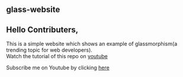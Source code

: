 ## glass-website

## Hello Contributers,

This is a simple website which shows an example of glassmorphism(a trending topic for web developers). <br>
Watch the tutorial of this repo on [youtube](https://www.youtube.com/watch?v=O7WbVj5apxU)

Subscribe me on Youtube by clicking [here](https://www.youtube.com/channel/UClb90NQQcskPUGDIXsQEz5Q)

